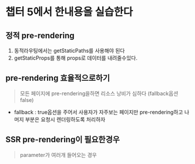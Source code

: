 # 챕터 5에서 한내용을 실습한다

## 정적 pre-rendering
1. 동적라우팅에서는 getStaticPaths를 사용해야 된다
2. getStaticProps를 통해 props로 데이터를 내려줄수있다.

## pre-rendering 효율적으로하기
> 모든 페이지에 pre-rendering을하면 리소스 낭비가 심하다 (fallback옵션 false)
- fallback : true옵션을 주어서 사용자가 자주보는 페이지만 pre-rendering하고 나머지 부분은 요청시 렌더링하도록 처리하자

## SSR pre-rendering이 필요한경우
> parameter가 여러개 들어오는 경우
